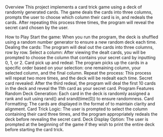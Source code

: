 Overview
This project implements a card trick game using a deck of randomly generated cards. The game deals the cards into three columns, prompts the user to choose which column their card is in, and redeals the cards. After repeating this process three times, the program will reveal the secret card chosen by the user.

How to Play
Start the game: When you run the program, the deck is shuffled using a random number generator to ensure a new random deck each time.
Dealing the cards: The program will deal out the cards into three columns, row by row.
Select a column: After viewing the dealt cards, you will be prompted to choose the column that contains your secret card by inputting 0, 1, or 2.
Card pick up and redeal: The program picks up the cards in a specific order based on your selection: one remaining column, your selected column, and the final column.
Repeat the process: This process will repeat two more times, and the deck will be redealt each time.
Secret card revealed: After the third redeal, the program will deal the first 10 cards in the deck and reveal the 11th card as your secret card.
Program Features
Random Deck Generation: Each card in the deck is randomly assigned a rank and suit using rand() and srand(time(0)) to ensure randomness.
Card Formatting: The cards are displayed in the format <Rank> of <Suit> to maintain clarity and alignment.
Card Trick Logic: The user is prompted to select the column containing their card three times, and the program appropriately redeals the deck before revealing the secret card.
Deck Display Option: The user is prompted at the beginning of the game if they wish to print the entire deck before starting the card trick.
